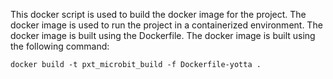 This docker script is used to build the docker image for the project. The docker image is used to run the project in a containerized environment. The docker image is built using the Dockerfile. The docker image is built using the following command:
```
docker build -t pxt_microbit_build -f Dockerfile-yotta . 
```